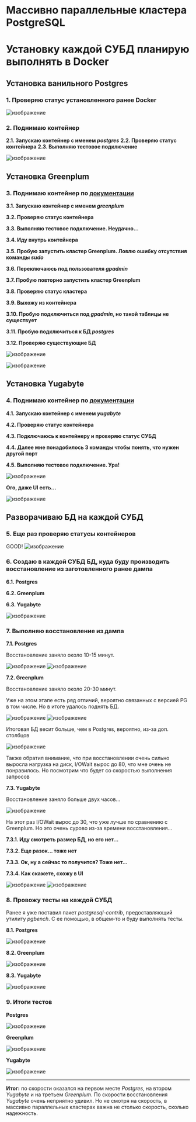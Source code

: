 # Массивно параллельные кластера PostgreSQL 

# Установку каждой СУБД планирую выполнять в Docker

## Установка ванильного Postgres

### 1. Проверяю статус установленного ранее Docker

![изображение](https://github.com/user-attachments/assets/6b8faeb9-8b7f-418e-9f3a-c23b7ff8e2bf)

### 2. Поднимаю контейнер

**2.1. Запускаю контейнер с именем *postgres***
**2.2. Проверяю статус контейнера**
**2.3. Выполняю тестовое подключение**

![изображение](https://github.com/user-attachments/assets/c79279fd-10e7-4a9b-844b-46bc91200cc6)

## Установка Greenplum

### 3. Поднимаю контейнер по [документации](https://vldb.gitbook.io/vldb-greenplum-demo/docker-installation/installing-container)

**3.1. Запускаю контейнер с именем *greenplum***

**3.2. Проверяю статус контейнера**

**3.3. Выполняю тестовое подключение. Неудачно...**

**3.4. Иду внутрь контейнера**

**3.5. Пробую запустить кластер Greenplum. Ловлю ошибку отсутствия команды *sudo***

**3.6. Переключаюсь под пользователя *gpadmin***

**3.7. Пробую повторно запустить кластер Greenplum**

**3.8. Проверяю статус кластера**

**3.9. Выхожу из контейнера**

**3.10. Пробую подключиться под *gpadmin*, но такой таблицы не существует**

**3.11. Пробую подключиться к БД *postgres***

**3.12. Проверяю существующие БД**

![изображение](https://github.com/user-attachments/assets/310d9972-26f1-4dd9-bc89-45223ca3d32e)

![изображение](https://github.com/user-attachments/assets/19c6bb11-fb76-488c-9ec0-16b4048d530b)

## Установка Yugabyte

### 4. Поднимаю контейнер по [документации](https://docs.yugabyte.com/preview/quick-start/docker/)

**4.1. Запускаю контейнер с именем *yugabyte***

**4.2. Проверяю статус контейнера**

**4.3. Подключаюсь к контейнеру и проверяю статус СУБД**

**4.4. Далее мне понадобилось 3 команды чтобы понять, что нужен другой порт**

**4.5. Выполняю тестовое подключение. Ура!**

![изображение](https://github.com/user-attachments/assets/c80dbd06-75c8-49de-8142-a8274b32f0f0)

**Ого, даже UI есть...**	

![изображение](https://github.com/user-attachments/assets/a86d4ea7-e902-4cb5-96e9-cca2141fa02e)

## Разворачиваю БД на каждой СУБД

### 5. Еще раз проверяю статусы контейнеров

GOOD!
![изображение](https://github.com/user-attachments/assets/5726a033-3a8c-4023-9d4a-7cee3c7598e4)

### 6. Создаю в каждой СУБД БД, куда буду производить восстановление из заготовленного ранее дампа

**6.1. Postgres**

**6.2. Greenplum**

**6.3. Yugabyte**

![изображение](https://github.com/user-attachments/assets/93d4f27f-870c-4c71-956e-4bd4667d28db)

### 7. Выполняю восстановление из дампа

**7.1. Postgres**

Восстановление заняло около 10-15 минут.

![изображение](https://github.com/user-attachments/assets/38ca1732-9137-48d4-a1ba-fc6f254b3340)
![изображение](https://github.com/user-attachments/assets/e01ff9e0-75da-41db-851a-66025bd60883)

**7.2. Greenplum**

Восстановление заняло около 20-30 минут.

Уже на этом этапе есть ряд отличий, вероятно связанных с версией PG в том числе. Но в итоге удалось поднять БД.

![изображение](https://github.com/user-attachments/assets/09f5cb3e-8eea-4dfa-88db-0e9ba941b2fe)
![изображение](https://github.com/user-attachments/assets/78303a51-8598-493f-83ed-2f84f67688e2)

Итоговая БД весит больше, чем в Postgres, вероятно, из-за доп. столбцов

![изображение](https://github.com/user-attachments/assets/ae81a5ad-d681-4381-8fd1-fb3ae41ef177)

Также обратил внимание, что при восстановлении очень сильно выросла нагрузка на диск, I/OWait вырос до 80, что мне очень не понравилось. Но посмотрим что будет со скоростью выполнения запросов

**7.3. Yugabyte**

Восстановление заняло больше двух часов...

![изображение](https://github.com/user-attachments/assets/6124f80e-d71c-4267-9b76-c72192dd5a30)

На этот раз I/OWait вырос до 30, что уже лучше по сравнению с Greenplum. Но это очень сурово из-за времени восстановления...

**7.3.1. Иду смотреть размер БД, но его нет...**

**7.3.2. Еще разок... тоже нет**

**7.3.3. Ок, ну а сейчас то получится? Тоже нет...**

**7.3.4. Как скажете, схожу в UI**

![изображение](https://github.com/user-attachments/assets/5286de77-985e-4cd7-bdfb-cf4dc39955d4)
![изображение](https://github.com/user-attachments/assets/36382297-06af-4cf6-bc52-5dd3f5e79248)

### 8. Провожу тесты на каждой СУБД

Ранее я уже поставил пакет *postgresql-contrib*, предоставляющий утилиту *pgbench*. С ее помощью, в общем-то и буду выполнять тесты.

**8.1. Postgres**

![изображение](https://github.com/user-attachments/assets/5e960800-0d3c-49df-ad08-452e72b66951)

**8.2. Greenplum**

![изображение](https://github.com/user-attachments/assets/01006641-3504-4010-9e2c-1d86e90c1949)

**8.3. Yugabyte**

![изображение](https://github.com/user-attachments/assets/38c25bfc-c98b-481f-ba3b-b4b71a994822)

### 9. Итоги тестов

**Postgres**

![изображение](https://github.com/user-attachments/assets/dd12816a-7b58-4ec8-a933-1b386c7014d6)

**Greenplum**

![изображение](https://github.com/user-attachments/assets/44f0b375-31f0-4f89-bc56-f9483a39d227)

**Yugabyte**

![изображение](https://github.com/user-attachments/assets/68eeae3b-dec2-4a17-8fe6-a35c86cd96dc)
* * *
**Итог:** по скорости оказался на первом месте *Postgres*, на втором *Yugabyte* и на третьем *Greenplum*. По скорости восстановления *Yugabyte* очень неприятно удивил. Но не смотря на скорость, в массивно параллельных кластерах важна не столько скорость, сколько надежность.
